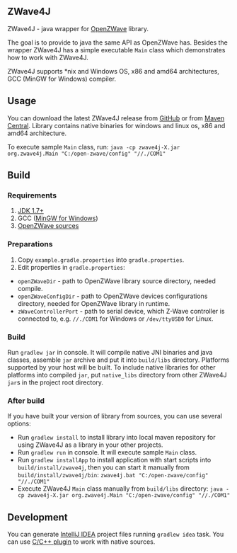 ## ZWave4J
ZWave4J - java wrapper for [OpenZWave](https://code.google.com/p/open-zwave) library.

The goal is to provide to java the same API as OpenZWave has.
Besides the wrapper ZWave4J has a simple executable `Main` class which demonstrates how to work with ZWave4J.

ZWave4J supports *nix and Windows OS, x86 and amd64 architectures, GCC (MinGW for Windows) compiler.

## Usage

You can download the latest ZWave4J release from [GitHub](https://github.com/zgmnkv/zwave4j/releases) or from [Maven Central](http://search.maven.org/#search%7Cga%7C1%7Ca%3A%22zwave4j%22).
Library contains native binaries for windows and linux os, x86 and amd64 architecture.

To execute sample `Main` class, run:
```java -cp zwave4j-X.jar org.zwave4j.Main "C:/open-zwave/config" "//./COM1"```

## Build

### Requirements

1. [JDK 1.7+](http://www.oracle.com/technetwork/java/javase/downloads/index.html)
2. GCC ([MinGW for Windows](http://sourceforge.net/projects/mingwbuilds/))
3. [OpenZWave sources](https://code.google.com/p/open-zwave)

### Preparations

1. Copy `example.gradle.properties` into `gradle.properties`.
2. Edit properties in `gradle.properties`:
  * `openZWaveDir` - path to OpenZWave library source directory, needed compile.
  * `openZWaveConfigDir` - path to OpenZWave devices configurations directory, needed for OpenZWave library in runtime.
  * `zWaveControllerPort` - path to serial device, which Z-Wave controller is connected to, e.g. `//./COM1` for Windows or `/dev/ttyUSB0` for Linux.

### Build

Run `gradlew jar` in console. It will compile native JNI binaries and java classes, assemble `jar` archive and put it into `build/libs` directory.
Platforms supported by your host will be built.
To include native libraries for other platforms into compiled `jar`, put `native_libs` directory from other ZWave4J `jar`s in the project root directory.

### After build

If you have built your version of library from sources, you can use several options:

* Run `gradlew install` to install library into local maven repository for using ZWave4J as a library in your other projects.
* Run `gradlew run` in console. It will execute sample `Main` class.
* Run `gradlew installApp` to install application with start scripts into `build/install/zwave4j`, then you can start it manually from `build/install/zwave4j/bin`:
  ```zwave4j.bat "C:/open-zwave/config" "//./COM1"```
* Execute ZWave4J `Main` class manually from `build/libs` directory:
  ```java -cp zwave4j-X.jar org.zwave4j.Main "C:/open-zwave/config" "//./COM1"```

## Development

You can generate [IntelliJ IDEA](http://www.jetbrains.com/idea/) project files running `gradlew idea` task.
You can use [C/C++ plugin](http://plugins.jetbrains.com/plugin/?id=1373) to work with native sources.
